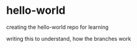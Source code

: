 # hello-world
creating the hello-world repo for learning

writing this to understand, how the branches work
